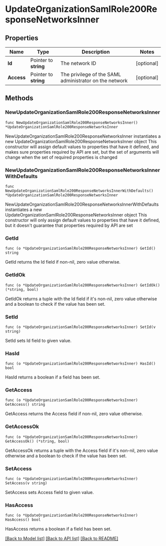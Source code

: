 # UpdateOrganizationSamlRole200ResponseNetworksInner

## Properties

Name | Type | Description | Notes
------------ | ------------- | ------------- | -------------
**Id** | Pointer to **string** | The network ID | [optional] 
**Access** | Pointer to **string** | The privilege of the SAML administrator on the network | [optional] 

## Methods

### NewUpdateOrganizationSamlRole200ResponseNetworksInner

`func NewUpdateOrganizationSamlRole200ResponseNetworksInner() *UpdateOrganizationSamlRole200ResponseNetworksInner`

NewUpdateOrganizationSamlRole200ResponseNetworksInner instantiates a new UpdateOrganizationSamlRole200ResponseNetworksInner object
This constructor will assign default values to properties that have it defined,
and makes sure properties required by API are set, but the set of arguments
will change when the set of required properties is changed

### NewUpdateOrganizationSamlRole200ResponseNetworksInnerWithDefaults

`func NewUpdateOrganizationSamlRole200ResponseNetworksInnerWithDefaults() *UpdateOrganizationSamlRole200ResponseNetworksInner`

NewUpdateOrganizationSamlRole200ResponseNetworksInnerWithDefaults instantiates a new UpdateOrganizationSamlRole200ResponseNetworksInner object
This constructor will only assign default values to properties that have it defined,
but it doesn't guarantee that properties required by API are set

### GetId

`func (o *UpdateOrganizationSamlRole200ResponseNetworksInner) GetId() string`

GetId returns the Id field if non-nil, zero value otherwise.

### GetIdOk

`func (o *UpdateOrganizationSamlRole200ResponseNetworksInner) GetIdOk() (*string, bool)`

GetIdOk returns a tuple with the Id field if it's non-nil, zero value otherwise
and a boolean to check if the value has been set.

### SetId

`func (o *UpdateOrganizationSamlRole200ResponseNetworksInner) SetId(v string)`

SetId sets Id field to given value.

### HasId

`func (o *UpdateOrganizationSamlRole200ResponseNetworksInner) HasId() bool`

HasId returns a boolean if a field has been set.

### GetAccess

`func (o *UpdateOrganizationSamlRole200ResponseNetworksInner) GetAccess() string`

GetAccess returns the Access field if non-nil, zero value otherwise.

### GetAccessOk

`func (o *UpdateOrganizationSamlRole200ResponseNetworksInner) GetAccessOk() (*string, bool)`

GetAccessOk returns a tuple with the Access field if it's non-nil, zero value otherwise
and a boolean to check if the value has been set.

### SetAccess

`func (o *UpdateOrganizationSamlRole200ResponseNetworksInner) SetAccess(v string)`

SetAccess sets Access field to given value.

### HasAccess

`func (o *UpdateOrganizationSamlRole200ResponseNetworksInner) HasAccess() bool`

HasAccess returns a boolean if a field has been set.


[[Back to Model list]](../README.md#documentation-for-models) [[Back to API list]](../README.md#documentation-for-api-endpoints) [[Back to README]](../README.md)


